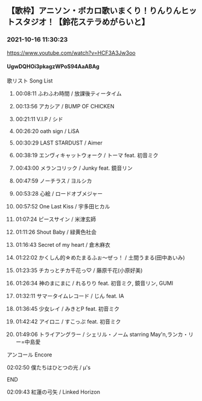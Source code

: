 ## 【歌枠】アニソン・ボカロ歌いまくり！りんりんヒットスタジオ！【鈴花ステラめがらいと】
### 2021-10-16 11:30:23
https://www.youtube.com/watch?v=HCF3A3Jw3oo
#### UgwDQHOi3pkagzWPoS94AaABAg
歌リスト  Song List

01. 00:08:11  ふわふわ時間 / 放課後ティータイム

02. 00:13:56  アカシア / BUMP OF CHICKEN

03. 00:21:11  V.I.P / シド

04. 00:26:20  oath sign / LiSA

05. 00:30:29  LAST STARDUST / Aimer

06. 00:38:19  エンヴィキャットウォーク / トーマ feat. 初音ミク

07. 00:43:00  メランコリック / Junky feat. 鏡音リン

08. 00:47:59  ノーチラス / ヨルシカ

09. 00:53:28  心絵 / ロードオブメジャー

10. 00:57:52  One Last Kiss / 宇多田ヒカル

11. 01:07:24  ピースサイン / 米津玄師

12. 01:11:26  Shout Baby / 緑黄色社会

13. 01:16:43  Secret of my heart / 倉木麻衣

14. 01:22:02  かくしん的☆めたまるふぉ〜ぜっ！ / 土間うまる(田中あいみ)

15. 01:23:35  チカっとチカ千花っ♡ / 藤原千花(小原好美)

16. 01:26:34  神のまにまに / れるりり feat. 初音ミク, 鏡音リン, GUMI

17. 01:32:11  サマータイムレコード / じん feat. IA

18. 01:36:45  少女レイ / みきとP feat. 初音ミク

19. 01:42:42  アイロニ / すこっぷ feat. 初音ミク

20. 01:49:06  トライアングラー / シェリル・ノーム starring May'n,ランカ・リー=中島愛



アンコール  Encore

02:02:50  僕たちはひとつの光 / μ's



END

02:09:43  紅蓮の弓矢 / Linked Horizon

